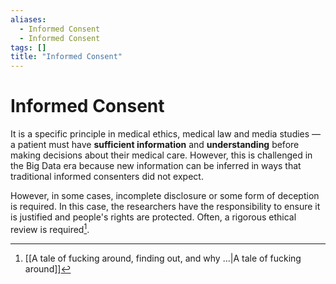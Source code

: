 ```yaml
---
aliases:
  - Informed Consent
  - Informed Consent
tags: []
title: "Informed Consent"
---
```


# Informed Consent

It is a specific principle in medical ethics, medical law and media studies — a patient must have **sufficient information** and **understanding** before making decisions about their medical care. However, this is challenged in the Big Data era because new information can be inferred in ways that traditional informed consenters did not expect.

However, in some cases, incomplete disclosure or some form of deception is required. In this case, the researchers have the responsibility to ensure it is justified and people's rights are protected. Often, a rigorous ethical review is required[^1].

[^1]: [[A tale of fucking around, finding out, and why ...|A tale of fucking around]]